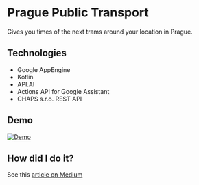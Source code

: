 # Prague Public Transport
Gives you times of the next trams around your location in Prague.
## Technologies
 - Google AppEngine
 - Kotlin
 - API.AI
 - Actions API for Google Assistant
 - CHAPS s.r.o. REST API
 
 ## Demo
 [![Demo](https://img.youtube.com/vi/K7a0GmaeQBI/0.jpg)](https://www.youtube.com/watch?v=K7a0GmaeQBI)
 
 ## How did I do it?
See this [article on Medium](https://medium.com/@david.vavra/my-first-google-home-app-prague-public-transport-4a4d04b0883e)
